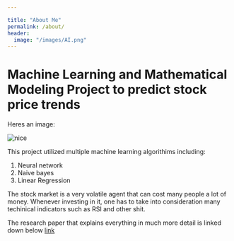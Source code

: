 ```yaml
---

title: "About Me"
permalink: /about/
header:
  image: "/images/AI.png"
---
```

# Machine Learning and Mathematical Modeling Project to predict stock price trends
Heres an image:

<img src="{{ site.url }}{{ site.baseurl }}/images/AI.jpeg" alt="nice">


  This project utilized multiple machine learning algorithims including:
  1. Neural network
  2. Naive bayes
  3. Linear Regression

  The stock market is a very volatile agent that can cost many people a lot of money. Whenever investing in it, one has to take into consideration many techinical indicators such as RSI and other shit.

  The research paper that explains everything in much more detail is linked down below [link](https://docs.google.com/document/d/1CH2NBqQ97SmrK-o2fUZSxCD8w3tXd9uhHxf5t3MG4to/edit?usp=sharing)
